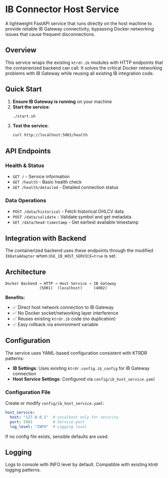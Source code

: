 # IB Connector Host Service

A lightweight FastAPI service that runs directly on the host machine to provide reliable IB Gateway connectivity, bypassing Docker networking issues that cause frequent disconnections.

## Overview

This service wraps the existing `ktrdr.ib` modules with HTTP endpoints that the containerized backend can call. It solves the critical Docker networking problems with IB Gateway while reusing all existing IB integration code.

## Quick Start

1. **Ensure IB Gateway is running** on your machine
2. **Start the service**:
   ```bash
   ./start.sh
   ```
3. **Test the service**:
   ```bash
   curl http://localhost:5001/health
   ```

## API Endpoints

### Health & Status
- `GET /` - Service information
- `GET /health` - Basic health check  
- `GET /health/detailed` - Detailed connection status

### Data Operations
- `POST /data/historical` - Fetch historical OHLCV data
- `POST /data/validate` - Validate symbol and get metadata
- `GET /data/head-timestamp` - Get earliest available timestamp

## Integration with Backend

The containerized backend uses these endpoints through the modified `IbDataAdapter` when `USE_IB_HOST_SERVICE=true` is set.

## Architecture

```
Docker Backend → HTTP → Host Service → IB Gateway
               (5001)  (localhost)     (4002)
```

**Benefits:**
- ✅ Direct host network connection to IB Gateway
- ✅ No Docker socket/networking layer interference  
- ✅ Reuses existing `ktrdr.ib` code (no duplication)
- ✅ Easy rollback via environment variable

## Configuration

The service uses YAML-based configuration consistent with KTRDR patterns:

- **IB Settings**: Uses existing `ktrdr.config.ib_config` for IB Gateway connection
- **Host Service Settings**: Configured via `config/ib_host_service.yaml`

### Configuration File

Create or modify `config/ib_host_service.yaml`:

```yaml
host_service:
  host: "127.0.0.1"  # Localhost only for security
  port: 5001         # Service port
  log_level: "INFO"  # Logging level
```

If no config file exists, sensible defaults are used.

## Logging

Logs to console with INFO level by default. Compatible with existing ktrdr logging patterns.